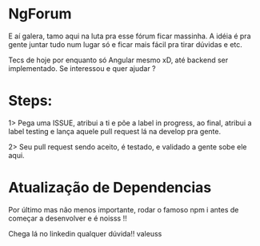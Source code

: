 # NgForum

E aí galera, tamo aqui na luta pra esse fórum ficar massinha. A idéia é pra gente juntar tudo num lugar só e ficar mais fácil pra tirar dúvidas e etc.

Tecs de hoje por enquanto só Angular mesmo xD, até backend ser implementado.
Se interessou e quer ajudar ? 

# Steps:

1> Pega uma ISSUE, atribui a ti e põe a label in progress, ao final, atribui a label testing e lança aquele pull request lá na develop pra gente.

2> Seu pull request sendo aceito, é testado, e validado a gente sobe ele aqui.


# Atualização de Dependencias

Por último mas não menos importante, rodar o famoso npm i antes de começar a desenvolver e é noisss !!

Chega lá no linkedin qualquer dúvida!! valeuss
